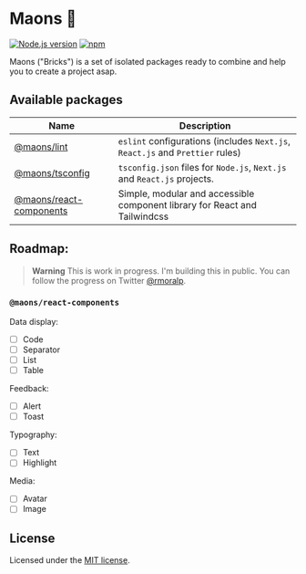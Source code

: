 # Maons 🧱

[![Node.js version][nodejs-badge]][nodejs]
[![npm][npm-badge]][npm]

Maons ("Bricks") is a set of isolated packages ready to combine and help you to create a project asap.

## Available packages

| Name | Description |
| -- | -- |
| [@maons/lint](./packages/lint) | `eslint` configurations (includes `Next.js`, `React.js` and `Prettier` rules) |
| [@maons/tsconfig](./packages/tsconfig) | `tsconfig.json` files for `Node.js`, `Next.js` and `React.js` projects. |
| [@maons/react-components](./react/components) | Simple, modular and accessible component library for React and Tailwindcss |

## Roadmap:

> **Warning**
> This is work in progress. I'm building this in public. You can follow the progress on Twitter [@rmoralp][twitter].

### `@maons/react-components`
Data display:

- [ ] Code
- [ ] Separator
- [ ] List
- [ ] Table

Feedback: 

- [ ] Alert
- [ ] Toast

Typography:

- [ ] Text
- [ ] Highlight

Media:

- [ ] Avatar
- [ ] Image

## License
Licensed under the [MIT license][license].

<!-- Badges -->
[nodejs-badge]: https://img.shields.io/badge/Node.js-%3E=18.0-blue.svg
[nodejs]: https://nodejs.org/dist/latest-v18.x/docs/api/

[npm-badge]: https://img.shields.io/badge/npm-%3E=v9.0.0-blue
[npm]: https://docs.npmjs.com/cli/v9

<!-- Stuff -->
[twitter]: https://twitter.com/rmoralp
[license]: https://github.com/rmoralp/maons/blob/main/LICENSE.md